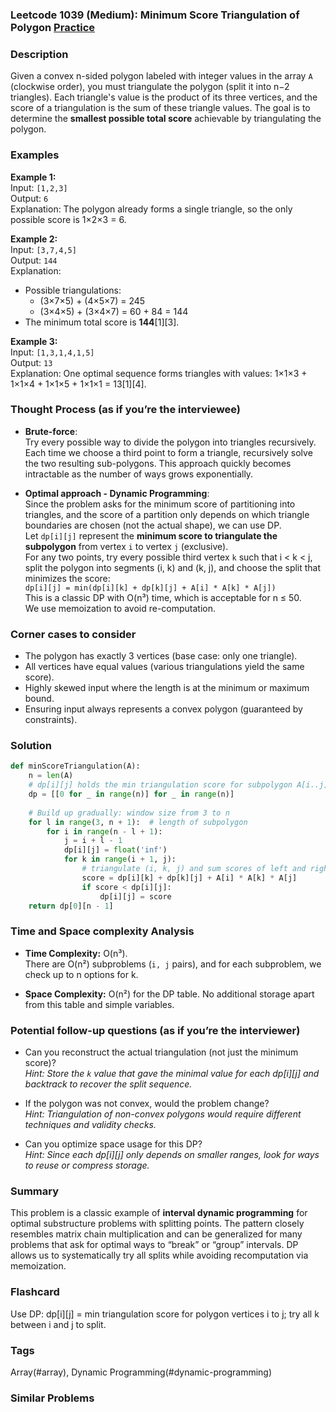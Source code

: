 ### Leetcode 1039 (Medium): Minimum Score Triangulation of Polygon [Practice](https://leetcode.com/problems/minimum-score-triangulation-of-polygon)

### Description  
Given a convex n-sided polygon labeled with integer values in the array `A` (clockwise order), you must triangulate the polygon (split it into n−2 triangles). Each triangle's value is the product of its three vertices, and the score of a triangulation is the sum of these triangle values. The goal is to determine the **smallest possible total score** achievable by triangulating the polygon.

### Examples  

**Example 1:**  
Input: `[1,2,3]`  
Output: `6`  
Explanation: The polygon already forms a single triangle, so the only possible score is 1×2×3 = 6.

**Example 2:**  
Input: `[3,7,4,5]`  
Output: `144`  
Explanation:  
- Possible triangulations:  
  - (3×7×5) + (4×5×7) = 245  
  - (3×4×5) + (3×4×7) = 60 + 84 = 144  
- The minimum total score is **144**[1][3].

**Example 3:**  
Input: `[1,3,1,4,1,5]`  
Output: `13`  
Explanation: One optimal sequence forms triangles with values: 1×1×3 + 1×1×4 + 1×1×5 + 1×1×1 = 13[1][4].

### Thought Process (as if you’re the interviewee)  
- **Brute-force**:  
  Try every possible way to divide the polygon into triangles recursively. Each time we choose a third point to form a triangle, recursively solve the two resulting sub-polygons. This approach quickly becomes intractable as the number of ways grows exponentially.

- **Optimal approach - Dynamic Programming**:  
  Since the problem asks for the minimum score of partitioning into triangles, and the score of a partition only depends on which triangle boundaries are chosen (not the actual shape), we can use DP.  
  Let `dp[i][j]` represent the **minimum score to triangulate the subpolygon** from vertex `i` to vertex `j` (exclusive).  
  For any two points, try every possible third vertex `k` such that i < k < j, split the polygon into segments (i, k) and (k, j), and choose the split that minimizes the score:  
  `dp[i][j] = min(dp[i][k] + dp[k][j] + A[i] * A[k] * A[j])`  
  This is a classic DP with O(n³) time, which is acceptable for n ≤ 50.  
  We use memoization to avoid re-computation.

### Corner cases to consider  
- The polygon has exactly 3 vertices (base case: only one triangle).
- All vertices have equal values (various triangulations yield the same score).
- Highly skewed input where the length is at the minimum or maximum bound.
- Ensuring input always represents a convex polygon (guaranteed by constraints).

### Solution

```python
def minScoreTriangulation(A):
    n = len(A)
    # dp[i][j] holds the min triangulation score for subpolygon A[i..j]
    dp = [[0 for _ in range(n)] for _ in range(n)]
    
    # Build up gradually: window size from 3 to n
    for l in range(3, n + 1):  # length of subpolygon
        for i in range(n - l + 1):
            j = i + l - 1
            dp[i][j] = float('inf')
            for k in range(i + 1, j):
                # triangulate (i, k, j) and sum scores of left and right parts
                score = dp[i][k] + dp[k][j] + A[i] * A[k] * A[j]
                if score < dp[i][j]:
                    dp[i][j] = score
    return dp[0][n - 1]
```

### Time and Space complexity Analysis  

- **Time Complexity:** O(n³).  
  There are O(n²) subproblems (`i, j` pairs), and for each subproblem, we check up to n options for k.

- **Space Complexity:** O(n²) for the DP table. No additional storage apart from this table and simple variables.

### Potential follow-up questions (as if you’re the interviewer)  

- Can you reconstruct the actual triangulation (not just the minimum score)?  
  *Hint: Store the `k` value that gave the minimal value for each dp[i][j] and backtrack to recover the split sequence.*

- If the polygon was not convex, would the problem change?  
  *Hint: Triangulation of non-convex polygons would require different techniques and validity checks.*

- Can you optimize space usage for this DP?  
  *Hint: Since each dp[i][j] only depends on smaller ranges, look for ways to reuse or compress storage.*

### Summary
This problem is a classic example of **interval dynamic programming** for optimal substructure problems with splitting points. The pattern closely resembles matrix chain multiplication and can be generalized for many problems that ask for optimal ways to “break” or “group” intervals. DP allows us to systematically try all splits while avoiding recomputation via memoization.


### Flashcard
Use DP: dp[i][j] = min triangulation score for polygon vertices i to j; try all k between i and j to split.

### Tags
Array(#array), Dynamic Programming(#dynamic-programming)

### Similar Problems

